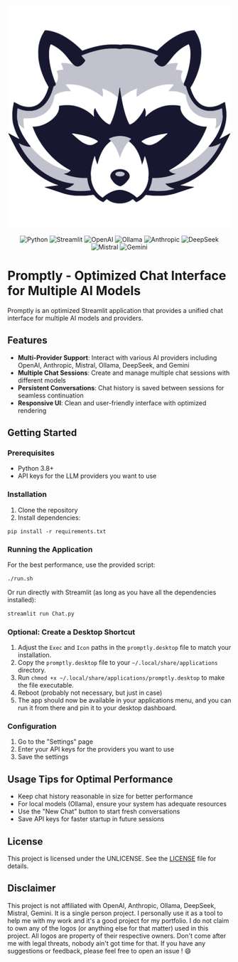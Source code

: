 <div align="center">
   <img src="assets/logo.png" alt="Promptly Logo" width="500">
</div>

<div align="center">
  <p>
    <img src="https://img.shields.io/badge/Python-3776AB?style=for-the-badge&logo=python&logoColor=white" alt="Python"/>
    <img src="https://img.shields.io/badge/Streamlit-FF4500?style=for-the-badge&logo=streamlit&logoColor=white" alt="Streamlit"/>
    <img src="https://img.shields.io/badge/OpenAI-412991?style=for-the-badge&logo=openai&logoColor=white" alt="OpenAI"/>
    <img src="https://img.shields.io/badge/Ollama-412991?style=for-the-badge&logo=llama&logoColor=white" alt="Ollama"/>
    <img src="https://img.shields.io/badge/Anthropic-412991?style=for-the-badge&logo=anthropic&logoColor=white" alt="Anthropic"/>
    <img src="https://img.shields.io/badge/DeepSeek-412991?style=for-the-badge&logo=deepseek&logoColor=white" alt="DeepSeek"/>
    <img src="https://img.shields.io/badge/Mistral-412991?style=for-the-badge&logo=mistral&logoColor=white" alt="Mistral"/>
    <img src="https://img.shields.io/badge/Gemini-412991?style=for-the-badge&logo=gemini&logoColor=white" alt="Gemini"/>
  </p>
</div>

# Promptly - Optimized Chat Interface for Multiple AI Models

Promptly is an optimized Streamlit application that provides a unified chat interface for multiple AI models and providers.

## Features

- **Multi-Provider Support**: Interact with various AI providers including OpenAI, Anthropic, Mistral, Ollama, DeepSeek, and Gemini
- **Multiple Chat Sessions**: Create and manage multiple chat sessions with different models
- **Persistent Conversations**: Chat history is saved between sessions for seamless continuation
- **Responsive UI**: Clean and user-friendly interface with optimized rendering

## Getting Started

### Prerequisites

- Python 3.8+
- API keys for the LLM providers you want to use

### Installation

1. Clone the repository
2. Install dependencies:

```
pip install -r requirements.txt
```

### Running the Application

For the best performance, use the provided script:

```bash
./run.sh
```

Or run directly with Streamlit (as long as you have all the dependencies installed):

```bash
streamlit run Chat.py
```

### Optional: Create a Desktop Shortcut

1. Adjust the `Exec` and `Icon` paths in the `promptly.desktop` file to match your installation.
2. Copy the `promptly.desktop` file to your `~/.local/share/applications` directory.
3. Run `chmod +x ~/.local/share/applications/promptly.desktop` to make the file executable.
4. Reboot (probably not necessary, but just in case)
5. The app should now be available in your applications menu, and you can run it from there and pin it to your desktop dashboard.

### Configuration

1. Go to the "Settings" page
2. Enter your API keys for the providers you want to use
3. Save the settings

## Usage Tips for Optimal Performance

- Keep chat history reasonable in size for better performance
- For local models (Ollama), ensure your system has adequate resources
- Use the "New Chat" button to start fresh conversations
- Save API keys for faster startup in future sessions

## License

This project is licensed under the UNLICENSE. See the [LICENSE](LICENSE) file for details.

## Disclaimer

This project is not affiliated with OpenAI, Anthropic, Ollama, DeepSeek, Mistral, Gemini. It is a single person project. I personally use it as a tool to help me with my work and it's a good project for my portfolio. I do not claim to own any of the logos (or anything else for that matter) used in this project. All logos are property of their respective owners. Don't come after me with legal threats, nobody ain't got time for that. If you have any suggestions or feedback, please feel free to open an issue ! :smile:
